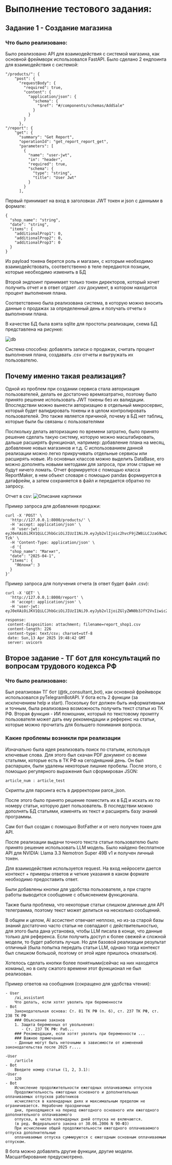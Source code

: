 # Выполнение тестового задания:

## Задание 1 - Создание магазина

### Что было реализовано:

Было реализовано API для взаимодействия с системой магазина, как основной фреймворк использовался FastAPI. Было сделано 2 ендпоинта для взаимодействия с системой:

```
"/products/": {
    "post": {
      "requestBody": {
        "required": true,
        "content": {
          "application/json": {
            "schema": {
              "$ref": "#/components/schemas/AddSale"
            }
          }
        }
      },
"/report": {
    "get": {
      "summary": "Get Report",
      "operationId": "get_report_report_get",
      "parameters": [
        {
          "name": "user-jwt",
          "in": "header",
          "required": true,
          "schema": {
            "type": "string",
            "title": "User Jwt"
          }
        }
      ],
```

Первый принимает на вход в заголовках JWT токен и json с данными в формате:
```
{
  "shop_name": "string",
  "date": "string",
  "items": {
    "additionalProp1": 0,
    "additionalProp2": 0,
    "additionalProp3": 0
  }
}
```
Из payload токена берется роль и магазин, с которым необходимо взаимодействовать, соответственно в теле передаются позиции, которые необходимо изменить в БД

Второй эндпоинт принимает только токен директоров, который хочет получить отчет и в ответ отдает .csv документ, в котором находится процент выполнения плана.

Соответственно была реализована система, в которую можно вносить данные о продажах за определенный день и получать отчеты о выполнении плана.

В качестве БД была взята sqlite для простоты реализации, схема БД представлена на рисунке:

![db](images/db.png)

Система способна: добавлять записи о продажах, считать процент выполнения плана, создавать .csv отчеты и выгружать их пользователю.

## Почему именно такая реализация?

Одной из проблем при создании сервиса стала авторизация пользователей, делать ее достаточно времязатратно, поэтому было принято решение использовать JWT токены без их валидации. Впоследствии можно вынести авторизацию в отдельный микросервис, который будет валидировать токены и в целом контролировать пользователей. Это также является причиной, почему в БД нет таблиц, которые были бы связаны с пользователями

Послкольку делать авторизацию по времени затратно, было принято решение сделать такую систему, которую можно масштабировать, дальше расширять функционал, например: добавление плана на месяц, добавление новых магазинов и т.д. С использованием данной реализации можно легко прикручивать отдельные сервисы или расширять новые. Из основных классов можно выделить DataBase, его можно дополнять новыми методами для запроса, при этом старые не будут ничего ломать. Отчет формируется с помощью класса ReportMaker, в нем объект словаря с помощью pandas формируется в датафрейм, а затем сохраняется в файл и передается обратно по запросу.

Отчет в csv:
![Описание картинки](images/csv.png)

Пример запроса для добавления продажи:
```
curl -X 'POST' \
  'http://127.0.0.1:8000/products/' \
  -H 'accept: application/json' \
  -H 'user-jwt: eyJ0eXAiOiJKV1QiLCJhbGciOiJIUzI1NiJ9.eyJyb2xlIjoic2hvcF9jZW8iLCJzaG9wX2lkIjoxfQ.4JLW1eexuGXcFpnVx5pkSrQz7wui6lK6P39kItP-Tzk' \
  -H 'Content-Type: application/json' \
  -d '{
  "shop_name": "Магнит",
  "date": "2025-04-1",
  "items": {
    "Яблоки": 3
  }
}'
```
Пример запроса для получения отчета (в ответ будет файл .csv):
```
curl -X 'GET' \
  'http://127.0.0.1:8000/report' \
  -H 'accept: application/json' \
  -H 'user-jwt: eyJ0eXAiOiJKV1QiLCJhbGciOiJIUzI1NiJ9.eyJyb2xlIjoiZGlyZWN0b3JfY2VvIiwic2hvcF9pZCI6MX0.ucp29W4PY9AYMOVJCesOw6UQvYSCgyI1KZDrBklDaKM'

response:
 content-disposition: attachment; filename=report_shop1.csv 
 content-length: 226 
 content-type: text/csv; charset=utf-8 
 date: Sun,13 Apr 2025 19:48:42 GMT 
 server: uvicorn 
```

## Второе задание - ТГ бот для консультаций по вопросам трудового кодекса РФ

### Что было реализовано:

Был реалзиован ТГ бот (@tk_consultant_bot), как основной фреймворк использовался pyTelegramBotAPI. У бота есть 2 функции (за исключением help и start). Поскольку бот должен быть информативным и точным, была реализована возможность получить текст статьи из ТК РФ. Вторая функция - ИИ помошник, который по текстовому промпту пользователя может дать ему рекомендации и референс на статьи, которые можно прочитать для большего понимания вопроса.

### Какие проблемы возникли при реализации

Изначально была идея реализовать поиск по статьям, используя ключевые слова. Для этого был скачан PDF документ со всеми статьями, которые есть в ТК РФ на сегодняшний день. Он был распаршен, были удалены некоторые лишние пробелы. После этого, с помощью регулярного выражения был сформирован JSON:
```
article_num : article_test
```
Скрипты для парсинга есть в дирректории parce_json.

После этого было принято решение поместить их в БД и искать их по номеру статьи, которую дает пользователь. В последствии можно дополнять БД статьями, изменять их текст и расширять базу знаний программы.

Сам бот был создан с помощью BotFather и от него получен токен для API.

После реализации выдачи точного текста статьи пользователю было принято решение использовать LLM модель. Было найдено бесплатное API для NVIDIA: Llama 3.3 Nemotron Super 49B v1 и получен личный токен.

Для взаимодействия используется request. На вход нейросети дается контекст + примеры ответов и четкие указания в каком формате необходимо предоставить ответ. 

Были добавлены кнопки для удобства пользователя, а при старте работы выводится сообщение с объяснением функционала. 

Также была проблема, что некоторые статьи слишком длинные для API телеграмма, поэтому текст может делиться на несколько сообщений.

В общем и целом, AI ассистент отвечает неплохо, но из-за старой базы знаний достаточно часто статьи не совпадают с действительностью, для этого была дана установка, чтобы LLM писала в конце, что данные только для референса. Если получить доступ к более свежей и сложной модели, то будет работать лучше. Но для базовой реализации результат отличный (была попытка передать статьи LLM, однако тогда контекст был слишком большой, поэтому от этой идее пришлось отказаться).

Хотелось сделать кнопки более понятными(сейчас на них находятся команы), но в силу сжатого времени этот функционал не был реализован. 

Пример ответов на сообщения (сокращено для удобства чтения):
```
- User
    /ai_assistant
    Что делать, если хотят уволить при беременности
- Bot
    Законодательная основа: Ст. 81 ТК РФ (п. 6), ст. 237 ТК РФ, ст. 238 ТК РФ
    ### Объяснение законов
    1. Защита беременных от увольнения:
       - Ст. 237 ТК РФ: Раб...
    ### Рекомендации, если хотят уволить при беременности ...
    ### Важное примечание
    - Данные могут быть неточными в зависимости от изменений законодательства после 2025 г....

-User
    /article
- Bot
    Введите номер статьи (1, 2, 3.1):
-User
    120
- Bot
    Исчисление продолжительности ежегодных оплачиваемых отпусков
    Продолжительность ежегодных основного и дополнительных оплачиваемых отпусков работников
    исчисляется в календарных днях и максимальным пределом не ограничивается. Нерабочие праздничные
    дни, приходящиеся на период ежегодного основного или ежегодного дополнительного оплачиваемого
    отпуска, в число календарных дней отпуска не включаются.
    (в ред. Федерального закона от 30.06.2006 N 90-ФЗ)
    При исчислении общей продолжительности ежегодного оплачиваемого отпуска дополнительные
    оплачиваемые отпуска суммируются с ежегодным основным оплачиваемым отпуском.
```

В бота можно добавлять другие функции, другие модели. Масшатбирование предусмотрено.
